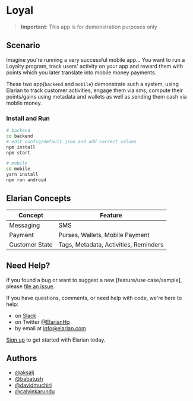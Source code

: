 # Loyal

> **Important**: This app is for demonstration purposes only

## Scenario

Imagine you're running a very successful mobile app... You want to run a Loyalty program, track users' activity on your app and reward them with points which you later translate into mobile money payments.

These two app(`backend` and `mobile`) demonstrate such a system, using Elarian to track customer activities, engage them via sms, compute their points/gains using metadata and wallets as well as sending them cash via mobile money.


### Install and Run

```sh
# backend
cd backend
# edit config/default.json and add correct values 
npm install
npm start

# mobile
cd mobile
yarn install
npm run android
```

## Elarian Concepts


|Concept|Feature|
|-------|------|
|Messaging| SMS |
|Payment| Purses, Wallets, Mobile Payment |
|Customer State| Tags, Metadata, Activities, Reminders|


## Need Help?

If you found a bug or want to suggest a new [feature/use case/sample], please [file an issue](/issues).

If you have questions, comments, or need help with code, we're here to help:
- on [Slack](https://elarianworkspace.slack.com/)
- on Twitter [@ElarianHq](https://twitter.com/ElarianHq)
- by email at [info@elarian.com](mailto:info@elarian.com)

[Sign up](https://dashboard.elarian.com) to get started with Elarian today.

## Authors

- [@aksalj](https://github.com/aksalj)
- [@babatush](https://github.com/babatush)
- [@davidmuchiri](https://github.com/davidmuchiri)
- [@calvinkarundu](https://github.com/calvinkarundu)
